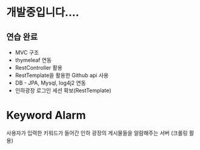 # 개발중입니다....

## 연습 완료
- MVC 구조
- thymeleaf 연동
- RestController 활용
- RestTemplate을 활용한 Github api 사용
- DB - JPA, Mysql, log4j2 연동
- 인하광장 로그인 세션 확보(RestTemplate)

# Keyword Alarm

사용자가 입력한 키워드가 들어간 인하 광장의 게시물들을 알람해주는 서버 (크롤링 활용)
